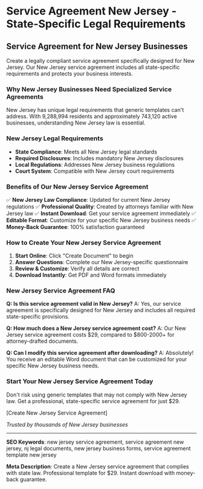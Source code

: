 # Service Agreement New Jersey - State-Specific Legal Requirements

## Service Agreement for New Jersey Businesses

Create a legally compliant service agreement specifically designed for New Jersey. Our New Jersey service agreement includes all state-specific requirements and protects your business interests.

### Why New Jersey Businesses Need Specialized Service Agreements

New Jersey has unique legal requirements that generic templates can't address. With 9,288,994 residents and approximately 743,120 active businesses, understanding New Jersey law is essential.

### New Jersey Legal Requirements

- **State Compliance**: Meets all New Jersey legal standards
- **Required Disclosures**: Includes mandatory New Jersey disclosures
- **Local Regulations**: Addresses New Jersey business regulations
- **Court System**: Compatible with New Jersey court requirements

### Benefits of Our New Jersey Service Agreement

✅ **New Jersey Law Compliance**: Updated for current New Jersey regulations
✅ **Professional Quality**: Created by attorneys familiar with New Jersey law
✅ **Instant Download**: Get your service agreement immediately
✅ **Editable Format**: Customize for your specific New Jersey business needs
✅ **Money-Back Guarantee**: 100% satisfaction guaranteed

### How to Create Your New Jersey Service Agreement

1. **Start Online**: Click "Create Document" to begin
2. **Answer Questions**: Complete our New Jersey-specific questionnaire
3. **Review & Customize**: Verify all details are correct
4. **Download Instantly**: Get PDF and Word formats immediately

### New Jersey Service Agreement FAQ

**Q: Is this service agreement valid in New Jersey?**
A: Yes, our service agreement is specifically designed for New Jersey and includes all required state-specific provisions.

**Q: How much does a New Jersey service agreement cost?**
A: Our New Jersey service agreement costs $29, compared to $800-2000+ for attorney-drafted documents.

**Q: Can I modify this service agreement after downloading?**
A: Absolutely! You receive an editable Word document that can be customized for your specific New Jersey business needs.

### Start Your New Jersey Service Agreement Today

Don't risk using generic templates that may not comply with New Jersey law. Get a professional, state-specific service agreement for just $29.

[Create New Jersey Service Agreement]

*Trusted by thousands of New Jersey businesses*

---

**SEO Keywords**: new jersey service agreement, service agreement new jersey, nj legal documents, new jersey business forms, service agreement template new jersey

**Meta Description**: Create a New Jersey service agreement that complies with state law. Professional template for $29. Instant download with money-back guarantee.
